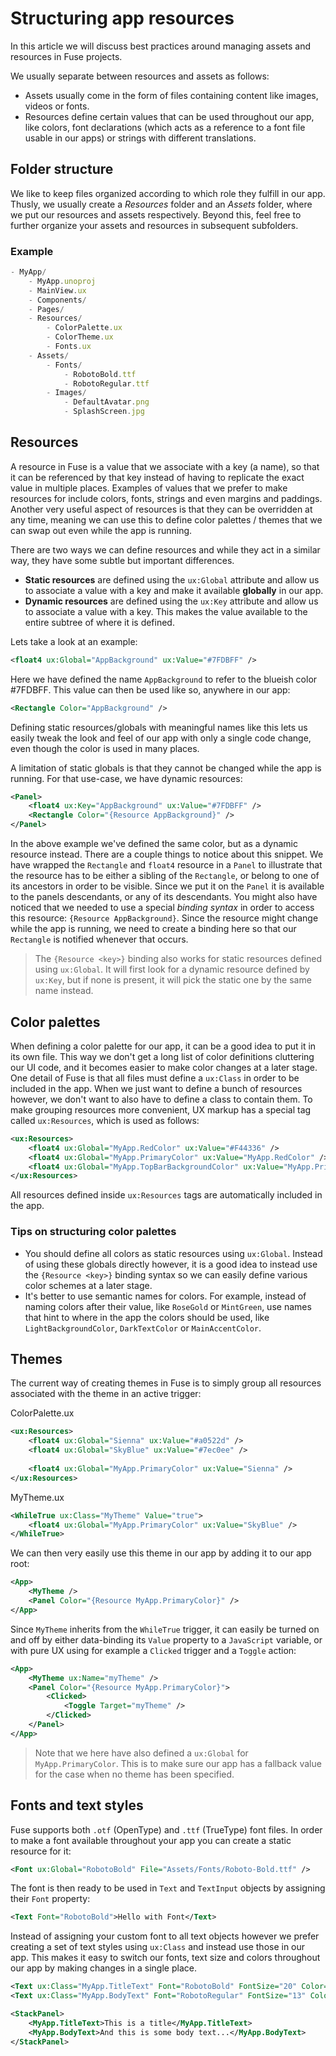 # Structuring app resources

In this article we will discuss best practices around managing assets and resources in Fuse projects.

We usually separate between resources and assets as follows:

- Assets usually come in the form of files containing content like images, videos or fonts.
- Resources define certain values that can be used throughout our app, like colors, font declarations (which acts as a reference to a font file usable in our apps) or strings with different translations.

## Folder structure

We like to keep files organized according to which role they fulfill in our app. Thusly, we usually create a _Resources_ folder and an _Assets_ folder, where we put our resources and assets respectively. Beyond this, feel free to further organize your assets and resources in subsequent subfolders.

### Example

```js
- MyApp/
	- MyApp.unoproj
	- MainView.ux
	- Components/
	- Pages/
	- Resources/
		- ColorPalette.ux
		- ColorTheme.ux
		- Fonts.ux
	- Assets/
		- Fonts/
			- RobotoBold.ttf
			- RobotoRegular.ttf
		- Images/
			- DefaultAvatar.png
			- SplashScreen.jpg
```

## Resources

A resource in Fuse is a value that we associate with a key (a name), so that it can be referenced by that key instead of having to replicate the exact value in multiple places. Examples of values that we prefer to make resources for include colors, fonts, strings and even margins and paddings.
Another very useful aspect of resources is that they can be overridden at any time, meaning we can use this to define color palettes / themes that we can swap out even while the app is running.

There are two ways we can define resources and while they act in a similar way, they have some subtle but important differences.

- **Static resources** are defined using the `ux:Global` attribute and allow us to associate a value with a key and make it available __globally__ in our app.
- **Dynamic resources** are defined using the `ux:Key` attribute and allow us to associate a value with a key. This makes the value available to the entire subtree of where it is defined.

Lets take a look at an example:

```xml
<float4 ux:Global="AppBackground" ux:Value="#7FDBFF" />
```
Here we have defined the name `AppBackground` to refer to the blueish color #7FDBFF. This value can then be used like so, anywhere in our app:

```xml
<Rectangle Color="AppBackground" />
```

Defining static resources/globals with meaningful names like this lets us easily tweak the look and feel of our app with only a single code change, even though the color is used in many places.

A limitation of static globals is that they cannot be changed while the app is running. For that use-case, we have dynamic resources:

```xml
<Panel>
	<float4 ux:Key="AppBackground" ux:Value="#7FDBFF" />
	<Rectangle Color="{Resource AppBackground}" />
</Panel>
```

In the above example we've defined the same color, but as a dynamic resource instead. There are a couple things to notice about this snippet.
We have wrapped the `Rectangle` and `float4` resource in a `Panel` to illustrate that the resource has to be either a sibling of the `Rectangle`, or belong to one of its ancestors in order to be visible. Since we put it on the `Panel` it is available to the panels descendants, or any of its descendants.
You might also have noticed that we needed to use a special _binding syntax_ in order to access this resource: `{Resource AppBackground}`. Since the resource might change while the app is running, we need to create a binding here so that our `Rectangle` is notified whenever that occurs. 

<blockquote class="callout-info">

The `{Resource <key>}` binding also works for static resources defined using `ux:Global`. It will first look for a dynamic resource defined by `ux:Key`, but if none is present, it will pick the static one by the same name instead.

</blockquote>

## Color palettes

When defining a color palette for our app, it can be a good idea to put it in its own file. This way we don't get a long list of color definitions cluttering our UI code, and it becomes easier to make color changes at a later stage. One detail of Fuse is that all files must define a `ux:Class` in order to be included in the app. When we just want to define a bunch of resources however, we don't want to also have to define a class to contain them.
To make grouping resources more convenient, UX markup has a special tag called `ux:Resources`, which is used as follows:

```xml
<ux:Resources>
	<float4 ux:Global="MyApp.RedColor" ux:Value="#F44336" />
	<float4 ux:Global="MyApp.PrimaryColor" ux:Value="MyApp.RedColor" />
	<float4 ux:Global="MyApp.TopBarBackgroundColor" ux:Value="MyApp.PrimaryColor" />
</ux:Resources>
```

All resources defined inside `ux:Resources` tags are automatically included in the app.

### Tips on structuring color palettes

- You should define all colors as static resources using `ux:Global`. Instead of using these globals directly however, it is a good idea to instead use the `{Resource <key>}` binding syntax so we can easily define various color schemes at a later stage.
- It's better to use semantic names for colors. For example, instead of naming colors after their value, like `RoseGold` or `MintGreen`, use names that hint to where in the app the colors should be used, like `LightBackgroundColor`, `DarkTextColor` or `MainAccentColor`.

## Themes

The current way of creating themes in Fuse is to simply group all resources associated with the theme in an active trigger:

ColorPalette.ux
```xml
<ux:Resources>
	<float4 ux:Global="Sienna" ux:Value="#a0522d" />
	<float4 ux:Global="SkyBlue" ux:Value="#7ec0ee" />
	
	<float4 ux:Global="MyApp.PrimaryColor" ux:Value="Sienna" />
</ux:Resources>
```

MyTheme.ux
```xml
<WhileTrue ux:Class="MyTheme" Value="true">
	<float4 ux:Global="MyApp.PrimaryColor" ux:Value="SkyBlue" />
</WhileTrue>
```

We can then very easily use this theme in our app by adding it to our app root:

```xml
<App>
	<MyTheme />
	<Panel Color="{Resource MyApp.PrimaryColor}" />
</App>
```

Since `MyTheme` inherits from the `WhileTrue` trigger, it can easily be turned on and off by either data-binding its `Value` property to a `JavaScript` variable, or with pure UX using for example a `Clicked` trigger and a `Toggle` action:

```xml
<App>
	<MyTheme ux:Name="myTheme" />
	<Panel Color="{Resource MyApp.PrimaryColor}">
		<Clicked>
			<Toggle Target="myTheme" />
		</Clicked>
	</Panel>
</App>
```

<blockquote class="callout-info">

Note that we here have also defined a `ux:Global` for `MyApp.PrimaryColor`. This is to make sure our app has a fallback value for the case when no theme has been specified.

</blockquote>


## Fonts and text styles

Fuse supports both `.otf` (OpenType) and `.ttf` (TrueType) font files. In order to make a font available throughout your app you can create a static resource for it:

```xml
<Font ux:Global="RobotoBold" File="Assets/Fonts/Roboto-Bold.ttf" />
```

The font is then ready to be used in `Text` and `TextInput` objects by assigning their `Font` property:

```xml
<Text Font="RobotoBold">Hello with Font</Text>
```

Instead of assigning your custom font to all text objects however we prefer creating a set of text styles using `ux:Class` and instead use those in our app. This makes it easy to switch our fonts, text size and colors throughout our app by making changes in a single place.

```xml
<Text ux:Class="MyApp.TitleText" Font="RobotoBold" FontSize="20" Color="{Resource MyApp.TitleTextColor}" />
<Text ux:Class="MyApp.BodyText" Font="RobotoRegular" FontSize="13" Color="{Resource MyApp.BodyTextColor}" />
```

```xml
<StackPanel>
	<MyApp.TitleText>This is a title</MyApp.TitleText>
	<MyApp.BodyText>And this is some body text...</MyApp.BodyText>
</StackPanel>
```
